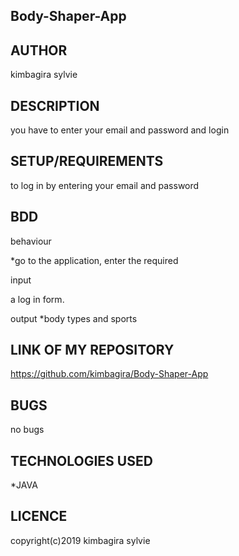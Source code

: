 ## Body-Shaper-App

## AUTHOR

kimbagira sylvie

## DESCRIPTION

you have to enter your email and password and login

## SETUP/REQUIREMENTS
to log in by entering your email and password


## BDD

behaviour

*go to the application, enter the required

input

a log in form.


output
*body types and sports 

## LINK OF MY REPOSITORY
https://github.com/kimbagira/Body-Shaper-App

## BUGS
  no bugs
  
## TECHNOLOGIES USED
*JAVA

## LICENCE

copyright(c)2019 kimbagira sylvie
